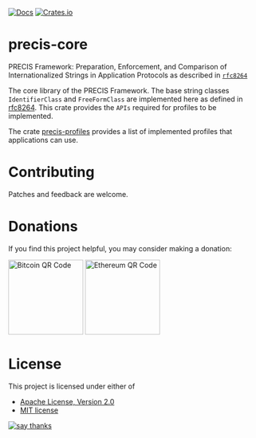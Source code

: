 [![Docs](https://docs.rs/precis-core/badge.svg)](https://docs.rs/precis-core)
[![Crates.io](https://img.shields.io/crates/v/precis-core)](https://crates.io/crates/precis-core)

# precis-core

PRECIS Framework: Preparation, Enforcement, and Comparison of
Internationalized Strings in Application Protocols as described in
[`rfc8264`](https://datatracker.ietf.org/doc/html/rfc8264)

The core library of the PRECIS Framework. The base string classes `IdentifierClass`
and `FreeFormClass` are implemented here as defined in
[rfc8264](https://datatracker.ietf.org/doc/html/rfc8264).
This crate provides the `APIs` required for profiles to be implemented.

The crate [precis-profiles](https://docs.rs/precis-profiles)
provides a list of implemented profiles that applications can use.

# Contributing

Patches and feedback are welcome.

# Donations

If you find this project helpful, you may consider making a donation:

<img src="https://www.bitcoinqrcodemaker.com/api/?style=bitcoin&amp;address=bc1qx258lwvgzlg5zt2xsns2nr75dhvxuzk3wkqmnh" height="150" width="150" alt="Bitcoin QR Code">
<img src="https://www.bitcoinqrcodemaker.com/api/?style=ethereum&amp;address=0xefa6404e5A50774117fd6204cbD33cf4454c67Fb" height="150" width="150" alt="Ethereum QR Code">

# License

This project is licensed under either of
* [Apache License, Version 2.0](https://www.apache.org/licenses/LICENSE-2.0)
* [MIT license](https://opensource.org/licenses/MIT)

[![say thanks](https://img.shields.io/badge/Say%20Thanks-👍-1EAEDB.svg)](https://github.com/sancane/precis/stargazers)
